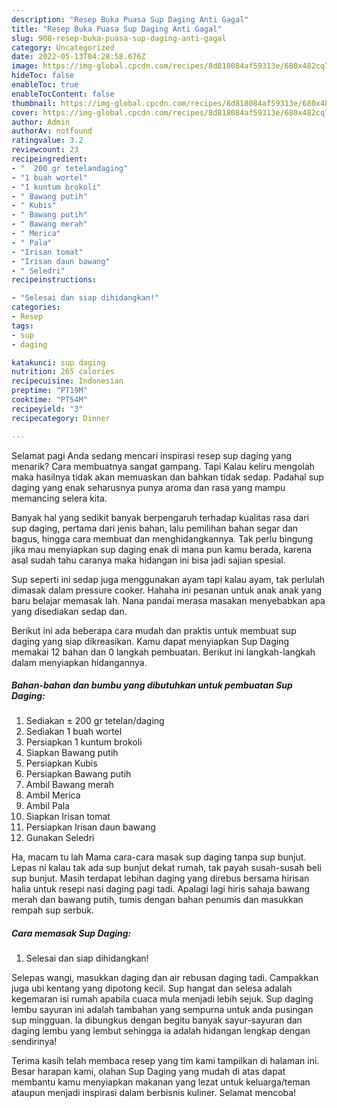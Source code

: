 ```yaml
---
description: "Resep Buka Puasa Sup Daging Anti Gagal"
title: "Resep Buka Puasa Sup Daging Anti Gagal"
slug: 908-resep-buka-puasa-sup-daging-anti-gagal
category: Uncategorized
date: 2022-05-13T04:28:58.676Z
image: https://img-global.cpcdn.com/recipes/8d818084af59313e/680x482cq70/sup-daging-foto-resep-utama.jpg
hideToc: false
enableToc: true
enableTocContent: false
thumbnail: https://img-global.cpcdn.com/recipes/8d818084af59313e/680x482cq70/sup-daging-foto-resep-utama.jpg
cover: https://img-global.cpcdn.com/recipes/8d818084af59313e/680x482cq70/sup-daging-foto-resep-utama.jpg
author: Admin
authorAv: notfound
ratingvalue: 3.2
reviewcount: 23
recipeingredient:
- "  200 gr tetelandaging"
- "1 buah wortel"
- "1 kuntum brokoli"
- " Bawang putih"
- " Kubis"
- " Bawang putih"
- " Bawang merah"
- " Merica"
- " Pala"
- "Irisan tomat"
- "Irisan daun bawang"
- " Seledri"
recipeinstructions:

- "Selesai dan siap dihidangkan!"
categories:
- Resep
tags:
- sup
- daging

katakunci: sup daging 
nutrition: 265 calories
recipecuisine: Indonesian
preptime: "PT19M"
cooktime: "PT54M"
recipeyield: "3"
recipecategory: Dinner

---
```



Selamat pagi Anda sedang mencari inspirasi resep sup daging yang menarik? Cara membuatnya sangat gampang. Tapi Kalau keliru mengolah maka hasilnya tidak akan memuaskan dan bahkan tidak sedap. Padahal sup daging yang enak seharusnya punya aroma dan rasa yang mampu memancing selera kita.


Banyak hal yang sedikit banyak berpengaruh terhadap kualitas rasa dari sup daging, pertama dari jenis bahan, lalu pemilihan bahan segar dan bagus, hingga cara membuat dan menghidangkannya. Tak perlu bingung jika mau menyiapkan sup daging enak di mana pun kamu berada, karena asal sudah tahu caranya maka hidangan ini bisa jadi sajian spesial.

Sup seperti ini sedap juga menggunakan ayam tapi kalau ayam, tak perlulah dimasak dalam pressure cooker. Hahaha ini pesanan untuk anak anak yang baru belajar memasak lah. Nana pandai merasa masakan menyebabkan apa yang disediakan sedap dan.


Berikut ini ada beberapa cara mudah dan praktis untuk membuat sup daging yang siap dikreasikan. Kamu dapat menyiapkan Sup Daging memakai 12 bahan dan 0 langkah pembuatan. Berikut ini langkah-langkah dalam menyiapkan hidangannya.

<!--inarticleads1-->

##### Bahan-bahan dan bumbu yang dibutuhkan untuk pembuatan Sup Daging:

1. Sediakan  ± 200 gr tetelan/daging
1. Sediakan 1 buah wortel
1. Persiapkan 1 kuntum brokoli
1. Siapkan  Bawang putih
1. Persiapkan  Kubis
1. Persiapkan  Bawang putih
1. Ambil  Bawang merah
1. Ambil  Merica
1. Ambil  Pala
1. Siapkan Irisan tomat
1. Persiapkan Irisan daun bawang
1. Gunakan  Seledri


Ha, macam tu lah Mama cara-cara masak sup daging tanpa sup bunjut. Lepas ni kalau tak ada sup bunjut dekat rumah, tak payah susah-susah beli sup bunjut. Masih terdapat lebihan daging yang direbus bersama hirisan halia untuk resepi nasi daging pagi tadi. Apalagi lagi hiris sahaja bawang merah dan bawang putih, tumis dengan bahan penumis dan masukkan rempah sup serbuk. 

<!--inarticleads2-->

##### Cara memasak Sup Daging:


1. Selesai dan siap dihidangkan!

Selepas wangi, masukkan daging dan air rebusan daging tadi. Campakkan juga ubi kentang yang dipotong kecil. Sup hangat dan selesa adalah kegemaran isi rumah apabila cuaca mula menjadi lebih sejuk. Sup daging lembu sayuran ini adalah tambahan yang sempurna untuk anda pusingan sup mingguan. Ia dibungkus dengan begitu banyak sayur-sayuran dan daging lembu yang lembut sehingga ia adalah hidangan lengkap dengan sendirinya! 

Terima kasih telah membaca resep yang tim kami tampilkan di halaman ini. Besar harapan kami, olahan Sup Daging yang mudah di atas dapat membantu kamu menyiapkan makanan yang lezat untuk keluarga/teman ataupun menjadi inspirasi dalam berbisnis kuliner. Selamat mencoba!
